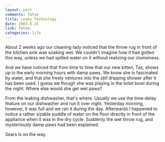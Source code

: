 ```yaml
--- 
layout: post
comments: false
title: Leaky Technology
date: 2003-8-25
link: false
categories: life
---
```

About 2 weeks ago our cleaning lady noticed that the throw rug in front of the kitchen sink was soaking wet. We couldn't imagine how it had gotten this way, unless we had spilled water on it without realizing our clumsiness.

And we have noticed that from time to time that our new kitten, Taz, shows up in the early morning hours with damp paws. We know she is fascinated by water, and that she freely ventures into the still dripping shower after it has been used. I guess we though she was playing in the toilet bowl during the night. Where else would she get wet paws?

From the leaking dishwasher, that's where. Usually we use the time-delay feature on our dishwasher and run it over night. Yesterday morning, however, it was full and we ran it during the day. Afterwards I happened to notice a rather sizable puddle of water on the floor directly in front of the appliance when it was in the dry cycle. Suddenly the wet throw rug, and mysteriously damp paws had been explained.

Sears is on the way.
